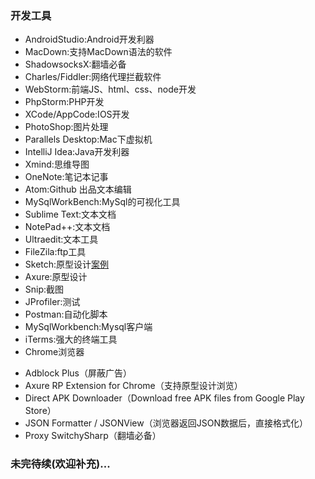 ### 开发工具

- AndroidStudio:Android开发利器
- MacDown:支持MacDown语法的软件
- ShadowsocksX:翻墙必备
- Charles/Fiddler:网络代理拦截软件
- WebStorm:前端JS、html、css、node开发
- PhpStorm:PHP开发
- XCode/AppCode:IOS开发
- PhotoShop:图片处理
- Parallels Desktop:Mac下虚拟机
- IntelliJ Idea:Java开发利器
- Xmind:思维导图
- OneNote:笔记本记事
- Atom:Github 出品文本编辑
- MySqlWorkBench:MySql的可视化工具
- Sublime Text:文本文档
- NotePad++:文本文档
- Ultraedit:文本工具
- FileZila:ftp工具
- Sketch:原型设计[案例](https://dribbble.com/shots/1356038-Kitchenware-Pro-Wireframe-Kit/attachments/193170)
- Axure:原型设计
- Snip:截图
- JProfiler:测试
- Postman:自动化脚本
- MySqlWorkbench:Mysql客户端
- iTerms:强大的终端工具
- Chrome浏览器
 + Adblock Plus（屏蔽广告）
 + Axure RP Extension for Chrome（支持原型设计浏览）
 + Direct APK Downloader（Download free APK files from Google Play Store）
 + JSON Formatter / JSONView（浏览器返回JSON数据后，直接格式化）
 + Proxy SwitchySharp（翻墙必备）


### 未完待续(欢迎补充)... 
